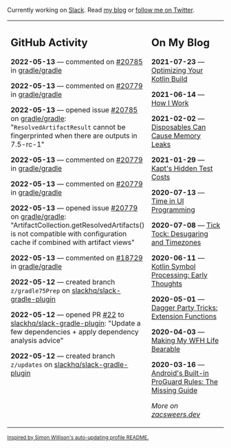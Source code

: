 Currently working on [Slack](https://slack.com/). Read [my blog](https://zacsweers.dev/) or [follow me on Twitter](https://twitter.com/ZacSweers).

<table><tr><td valign="top" width="60%">

## GitHub Activity
<!-- githubActivity starts -->
**2022-05-13** — commented on [#20785](https://github.com/gradle/gradle/issues/20785#issuecomment-1126545525) in [gradle/gradle](https://github.com/gradle/gradle)

**2022-05-13** — commented on [#20779](https://github.com/gradle/gradle/issues/20779#issuecomment-1126533218) in [gradle/gradle](https://github.com/gradle/gradle)

**2022-05-13** — opened issue [#20785](https://github.com/gradle/gradle/issues/20785) on [gradle/gradle](https://github.com/gradle/gradle): "`ResolvedArtifactResult` cannot be fingerprinted when there are outputs in 7.5-rc-1"

**2022-05-13** — commented on [#20779](https://github.com/gradle/gradle/issues/20779#issuecomment-1126409770) in [gradle/gradle](https://github.com/gradle/gradle)

**2022-05-13** — commented on [#20779](https://github.com/gradle/gradle/issues/20779#issuecomment-1126353460) in [gradle/gradle](https://github.com/gradle/gradle)

**2022-05-13** — opened issue [#20779](https://github.com/gradle/gradle/issues/20779) on [gradle/gradle](https://github.com/gradle/gradle): "ArtifactCollection.getResolvedArtifacts() is not compatible with configuration cache if combined with artifact views"

**2022-05-13** — commented on [#18729](https://github.com/gradle/gradle/pull/18729#issuecomment-1126271107) in [gradle/gradle](https://github.com/gradle/gradle)

**2022-05-12** — created branch `z/gradle75Prep` on [slackhq/slack-gradle-plugin](https://github.com/slackhq/slack-gradle-plugin)

**2022-05-12** — opened PR [#22](https://github.com/slackhq/slack-gradle-plugin/pull/22) to [slackhq/slack-gradle-plugin](https://github.com/slackhq/slack-gradle-plugin): "Update a few dependencies + apply dependency analysis advice"

**2022-05-12** — created branch `z/updates` on [slackhq/slack-gradle-plugin](https://github.com/slackhq/slack-gradle-plugin)
<!-- githubActivity ends -->
</td><td valign="top" width="40%">

## On My Blog
<!-- blog starts -->
**2021-07-23** — [Optimizing Your Kotlin Build](https://www.zacsweers.dev/optimizing-your-kotlin-build/)

**2021-06-14** — [How I Work](https://www.zacsweers.dev/how-i-work/)

**2021-02-02** — [Disposables Can Cause Memory Leaks](https://www.zacsweers.dev/disposables-can-cause-memory-leaks/)

**2021-01-29** — [Kapt's Hidden Test Costs](https://www.zacsweers.dev/kapts-hidden-test-costs/)

**2020-07-13** — [Time in UI Programming](https://www.zacsweers.dev/time-in-ui/)

**2020-07-08** — [Tick Tock: Desugaring and Timezones](https://www.zacsweers.dev/ticktock-desugaring-timezones/)

**2020-06-11** — [Kotlin Symbol Processing: Early Thoughts](https://www.zacsweers.dev/kotlin-symbol-processor-early-thoughts/)

**2020-05-01** — [Dagger Party Tricks: Extension Functions](https://www.zacsweers.dev/dagger-party-tricks-extension-functions/)

**2020-04-03** — [Making My WFH Life Bearable](https://www.zacsweers.dev/making-wfh-life-bearable/)

**2020-03-16** — [Android's Built-in ProGuard Rules: The Missing Guide](https://www.zacsweers.dev/android-proguard-rules/)
<!-- blog ends -->
_More on [zacsweers.dev](https://zacsweers.dev/)_
</td></tr></table>

<sub><a href="https://simonwillison.net/2020/Jul/10/self-updating-profile-readme/">Inspired by Simon Willison's auto-updating profile README.</a></sub>